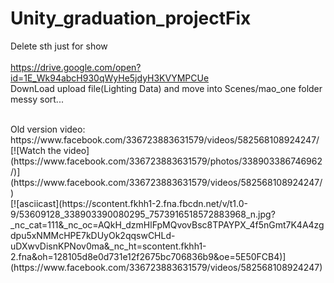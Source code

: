 # Unity_graduation_projectFix
Delete sth just for show 
<br>
<br>
https://drive.google.com/open?id=1E_Wk94abcH930qWyHe5jdyH3KVYMPCUe
<br>
DownLoad upload file(Lighting Data) and move into Scenes/mao_one folder
<br>
messy sort...

<br>
Old version video:
https://www.facebook.com/336723883631579/videos/582568108924247/
<br>
[![Watch the video](https://www.facebook.com/336723883631579/photos/338903386746962/)](https://www.facebook.com/336723883631579/videos/582568108924247/)
<br>
[![asciicast](https://scontent.fkhh1-2.fna.fbcdn.net/v/t1.0-9/53609128_338903390080295_7573916518572883968_n.jpg?_nc_cat=111&_nc_oc=AQkH_dzmHlFpMQvovBsc8TPAYPX_4f5nGmt7K4A4zgdpu5xNMMcHPE7kDUyOk2qqswCHLd-uDXwvDisnKPNov0ma&_nc_ht=scontent.fkhh1-2.fna&oh=128105d8e0d731e12f2675bc706836b9&oe=5E50FCB4)](https://www.facebook.com/336723883631579/videos/582568108924247)
